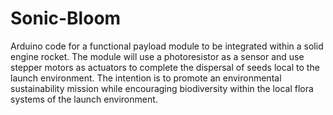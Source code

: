 # Sonic-Bloom

Arduino code for a functional payload module to be integrated within a solid engine rocket. The module will use a photoresistor as a sensor and use stepper motors as actuators to complete the dispersal of seeds local to the launch environment. The intention is to promote an environmental sustainability mission while encouraging biodiversity within the local flora systems of the launch environment.
